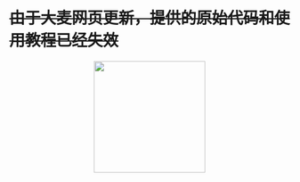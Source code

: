 # ~~由于大麦网页更新，提供的原始代码和使用教程已经失效~~


<p align="center">
<img width="200" src="https://user-images.githubusercontent.com/37463338/145716647-5bf61260-c1d5-4a4a-9b85-ce8dedf8aeeb.png">
</p>
